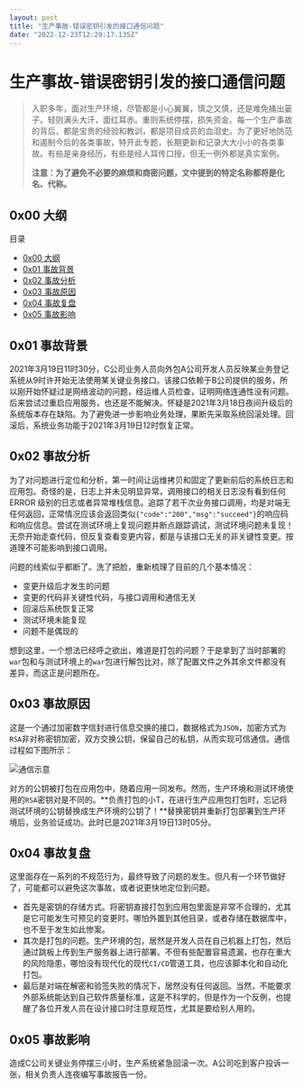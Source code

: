 ```yaml
---
layout: post
title: "生产事故-错误密钥引发的接口通信问题"
date: "2022-12-23T12:29:17.135Z"
---
```

生产事故-错误密钥引发的接口通信问题
==================

> 入职多年，面对生产环境，尽管都是小心翼翼，慎之又慎，还是难免捅出篓子。轻则满头大汗，面红耳赤。重则系统停摆，损失资金。每一个生产事故的背后，都是宝贵的经验和教训，都是项目成员的血泪史。为了更好地防范和遏制今后的各类事故，特开此专题，长期更新和记录大大小小的各类事故。有些是亲身经历，有些是经人耳传口授，但无一例外都是真实案例。
> 
> **注意：为了避免不必要的麻烦和商密问题，文中提到的特定名称都将是化名、代称。**

0x00 大纲
-------

目录

*   [0x00 大纲](#0x00-大纲)
*   [0x01 事故背景](#0x01-事故背景)
*   [0x02 事故分析](#0x02-事故分析)
*   [0x03 事故原因](#0x03-事故原因)
*   [0x04 事故复盘](#0x04-事故复盘)
*   [0x05 事故影响](#0x05-事故影响)

0x01 事故背景
---------

2021年3月19日11时30分，C公司业务人员向外包A公司开发人员反映某业务登记系统从9时许开始无法使用某关键业务接口。该接口依赖于B公司提供的服务，所以刚开始怀疑过是网络波动的问题，经运维人员检查，证明网络连通性没有问题。后来尝试过重启应用服务，也还是不能解决。怀疑是2021年3月18日夜间升级后的系统版本存在缺陷。为了避免进一步影响业务处理，果断先采取系统回滚处理。回滚后，系统业务功能于2021年3月19日12时恢复正常。

0x02 事故分析
---------

为了对问题进行定位和分析，第一时间让运维拷贝和固定了更新前后的系统日志和应用包。奇怪的是，日志上并未见明显异常，调用接口的相关日志没有看到任何 ERROR 级别的日志或者异常堆栈信息。追踪了若干次业务接口调用，均是对端无任何返回，正常情况应该会返回类似`{"code":"200","msg":"succeed"}`的响应码和响应信息。尝试在测试环境上复现问题并断点跟踪调试，测试环境问题未复现！无奈开始走查代码，但反复查看变更内容，都是与该接口无关的非关键性变更。按道理不可能影响到接口调用。

问题的线索似乎都断了。洗了把脸，重新梳理了目前的几个基本情况：

*   变更升级后才发生的问题
*   变更的代码非关键性代码，与接口调用和通信无关
*   回滚后系统恢复正常
*   测试环境未能复现
*   问题不是偶现的

想到这里，一个想法已经呼之欲出，难道是打包的问题？于是拿到了当时部署的`war`包和与测试环境上的`war`包进行解包比对，除了配置文件之外其余文件都没有差异，而这正是问题所在。

0x03 事故原因
---------

这是一个通过加密数字信封进行信息交换的接口，数据格式为`JSON`，加密方式为`RSA`非对称密钥加密，双方交换公钥，保留自己的私钥，从而实现可信通信。通信过程如下图所示：

![通信示意](https://img2023.cnblogs.com/blog/1925794/202212/1925794-20221223124125316-1378861932.png)

对方的公钥被打包在应用包中，随着应用一同发布。然而，生产环境和测试环境使用的`RSA`密钥对是不同的。**负责打包的小T，在进行生产应用包打包时，忘记将测试环境的公钥替换成生产环境的公钥了！**替换密钥并重新打包部署到生产环境后，业务验证成功。此时已是2021年3月19日13时05分。

0x04 事故复盘
---------

这里面存在一系列的不规范行为，最终导致了问题的发生。但凡有一个环节做好了，可能都可以避免这次事故，或者说更快地定位到问题。

*   首先是密钥的存储方式。将密钥直接打包到应用包里面是非常不合理的，尤其是它可能发生可预见的变更时。哪怕外置到其他目录，或者存储在数据库中，也不至于发生如此惨案。
*   其次是打包的问题。生产环境的包，居然是开发人员在自己机器上打包，然后通过跳板上传到生产服务器上进行部署。不但有些配置容易遗漏，也存在重大的风险隐患，哪怕没有现代化的现代`CI/CD`管道工具，也应该脚本化和自动化打包。
*   最后是对端在解密和验签失败的情况下，居然没有任何返回。当然，不能要求外部系统能达到自己软件质量标准，这是不科学的，但是作为一个反例，也提醒了各位开发人员在设计接口时注意规范性，尤其是要给别人用的。

0x05 事故影响
---------

造成C公司关键业务停摆三小时，生产系统紧急回滚一次。A公司吃到客户投诉一张，相关负责人连夜编写事故报告一份。